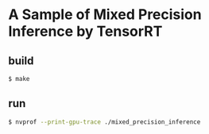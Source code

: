 # A Sample of Mixed Precision Inference by TensorRT #

## build ##

```bash
$ make
```

## run ##

```bash
$ nvprof --print-gpu-trace ./mixed_precision_inference
```
